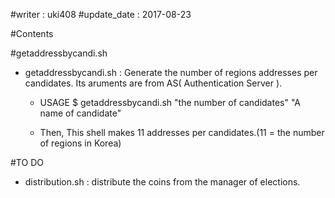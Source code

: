 #writer : uki408
#update_date : 2017-08-23

#Contents

#getaddressbycandi.sh
- getaddressbycandi.sh : Generate the number of regions addresses per candidates. Its aruments are from AS( Authentication Server ).
	- USAGE
	$ getaddressbycandi.sh "the number of candidates" "A name of candidate"

	- Then, This shell makes 11 addresses per candidates.(11 = the number of regions in Korea)

#TO DO
- distribution.sh : distribute the coins from the manager of elections.
